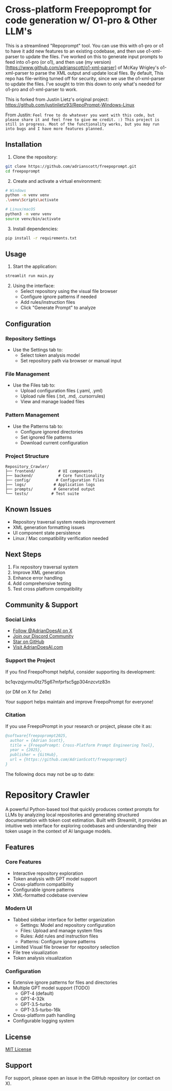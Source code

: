 # Cross-platform Freepoprompt for code generation w/ O1-pro & Other LLM's

This is a streamlined "Repoprompt" tool. You can use this with o1-pro or o1 to have it add new features to an existing codebase, and then use o1-xml-parser to
update the files. I've worked on this to generate input prompts to feed into o1-pro (or o1), and then use (my version)[https://www.github.com/adrianscott/o1-xml-parser]
of McKay Wrigley's o1-xml-parser to parse the XML output and update local files. By default, This repo has file-writing turned off for security, since we use the
o1-xml-parser to update the files. I've sought to trim this down to only what's needed for o1-pro and o1-xml-parser to work.

This is forked from Justin Lietz's original project: https://github.com/justinlietz93/RepoPrompt-Windows-Linux

From Justin: `Feel free to do whatever you want with this code, but please share it and feel free to give me credit. :) This project is still in progress. Most of
the functionality works, but you may run into bugs and I have more features planned.`

## Installation

1. Clone the repository:

```bash
git clone https://github.com/adrianscott/freepoprompt.git
cd freepoprompt
```

2. Create and activate a virtual environment:

```bash
# Windows
python -m venv venv
.\venv\Scripts\activate

# Linux/macOS
python3 -m venv venv
source venv/bin/activate
```

3. Install dependencies:

```bash
pip install -r requirements.txt
```

## Usage

1. Start the application:

```bash
streamlit run main.py
```

2. Using the interface:
   - Select repository using the visual file browser
   - Configure ignore patterns if needed
   - Add rules/instruction files
   - Click "Generate Prompt" to analyze

## Configuration

### Repository Settings

- Use the Settings tab to:
  - Select token analysis model
  - Set repository path via browser or manual input

### File Management

- Use the Files tab to:
  - Upload configuration files (.yaml, .yml)
  - Upload rule files (.txt, .md, .cursorrules)
  - View and manage loaded files

### Pattern Management

- Use the Patterns tab to:
  - Configure ignored directories
  - Set ignored file patterns
  - Download current configuration

### Project Structure

```
Repository_Crawler/
├── frontend/          # UI components
├── backend/           # Core functionality
├── config/           # Configuration files
├── logs/            # Application logs
├── prompts/         # Generated output
└── tests/          # Test suite
```

## Known Issues

- Repository traversal system needs improvement
- XML generation formatting issues
- UI component state persistence
- Linux / Mac compatibility verification needed

## Next Steps

1. Fix repository traversal system
2. Improve XML generation
3. Enhance error handling
4. Add comprehensive testing
5. Test cross platform compatibility

## Community & Support

### Social Links

- [Follow @AdrianDoesAI on X](https://x.com/intent/follow?screen_name=AdrianDoesAI)
- [Join our Discord Community](https://discord.gg/uQjNv9pWFm)
- [Star on GitHub](https://github.com/AdrianScott/freepoprompt)
- [Visit AdrianDoesAI.com](https://adriandoesai.com)

### Support the Project

If you find FreepoPrompt helpful, consider supporting its development:

bc1qvzqjyrmu0tz75g67mfprfsc5gp304nzcvtz83n

(or DM on X for Zelle)

Your support helps maintain and improve FreepoPrompt for everyone!

### Citation

If you use FreepoPrompt in your research or project, please cite it as:

```bibtex
@software{freepoprompt2025,
  author = {Adrian Scott},
  title = {FreepoPrompt: Cross-Platform Prompt Engineering Tool},
  year = {2025},
  publisher = {GitHub},
  url = {https://github.com/AdrianScott/freepoprompt}
}
```

The following docs may not be up to date:

# Repository Crawler

A powerful Python-based tool that quickly produces context prompts for LLMs by analyzing local repositories and generating structured documentation with token cost estimation. Built with Streamlit, it provides an intuitive web interface for exploring codebases and understanding their token usage in the context of AI language models.

## Features

### Core Features

- Interactive repository exploration
- Token analysis with GPT model support
- Cross-platform compatibility
- Configurable ignore patterns
- XML-formatted codebase overview

### Modern UI

- Tabbed sidebar interface for better organization
  - Settings: Model and repository configuration
  - Files: Upload and manage system files
  - Rules: Add rules and instruction files
  - Patterns: Configure ignore patterns
- Limited Visual file browser for repository selection
- File tree visualization
- Token analysis visualization

### Configuration

- Extensive ignore patterns for files and directories
- Multiple GPT model support (TODO)
  - GPT-4 (default)
  - GPT-4-32k
  - GPT-3.5-turbo
  - GPT-3.5-turbo-16k
- Cross-platform path handling
- Configurable logging system

## License

[MIT License](LICENSE)

## Support

For support, please open an issue in the GitHub repository (or contact on X).
